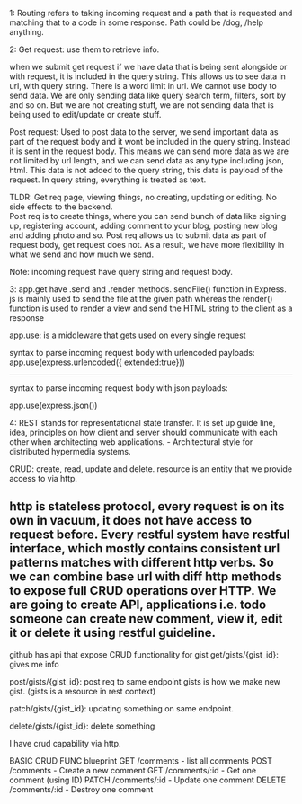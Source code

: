 1: Routing refers to taking incoming request and a path that is requested and matching that to a code in some response. Path could be /dog, /help anything.

2: Get request: use them to retrieve info.

when we submit get request if we have data that is being sent alongside or with request, it is included in the query string. This allows us to see data in url, with query string. There is a word limit in url. We cannot use body to send data.
We are only sending data like query search term, filters, sort by and so on. But we are not creating stuff, we are not sending data that is being used to edit/update or create stuff.

Post request: Used to post data to the server, we send important data as part of the request body and it wont be included in the query string. Instead it is sent in the request body. This means we can send more data as we are not limited by url length, and we can send data as any type including json, html. This data is not added to the query string, this data is payload of the request. In query string, everything is treated as text.

TLDR: Get req page, viewing things, no creating, updating or editing. No side effects to the backend.  
Post req is to create things, where you can send bunch of data like signing up, registering account, adding comment to your blog, posting new blog and adding photo and so. Post req allows us to submit data as part of request body, get request does not. As a result, we have more flexibility in what we send and how much we send.

Note: incoming request have query string and request body.

3: app.get have .send and .render methods. 
sendFile() function in Express. js is mainly used to send the file at the given path whereas the 
render() function is used to render a view and send the HTML string to the client as a response

app.use: is a middleware that gets used on every single request

syntax to parse incoming request body with urlencoded payloads:
app.use(express.urlencoded({ extended:true}))

---

syntax to parse incoming request body with json payloads:

app.use(express.json())



4: REST stands for representational state transfer. It is set up guide line, idea, principles on how client and server should communicate with each other when architecting web applications.  - Architectural style for distributed hypermedia systems.

CRUD: create, read, update and delete.
resource is an entity that we provide access to via http.

http is stateless protocol, every request is on its own in vacuum, it does not have access to request before. 
Every restful system have restful interface, which mostly contains consistent url patterns matches with different http verbs. 
So we can combine base url with diff http methods to expose full CRUD operations over HTTP. We are going to create API, applications i.e. todo someone can create new comment, view it, edit it or delete it using restful guideline.
----
github has api that expose CRUD functionality for gist
get/gists/{gist_id}: gives me info

post/gists/{gist_id}: post req to same endpoint gists is how we make new gist. (gists is a resource in rest context)

patch/gists/{gist_id}: updating something on same endpoint.

delete/gists/{gist_id}: delete something 

I have crud capability via http.

BASIC CRUD FUNC blueprint
 GET /comments - list all comments
 POST /comments - Create a new comment
 GET /comments/:id - Get one comment (using ID)
 PATCH /comments/:id - Update one comment
 DELETE  /comments/:id - Destroy one comment